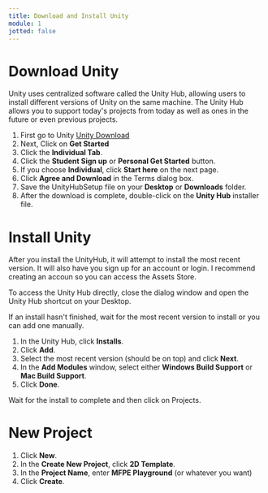 ```yaml
---
title: Download and Install Unity
module: 1
jotted: false
---
```


# Download Unity
<!--
<iframe width="560" height="315" src="https://www.youtube.com/embed/F-JZBnssBs8" frameborder="0" allow="accelerometer; autoplay; encrypted-media; gyroscope; picture-in-picture" allowfullscreen></iframe>
-->
Unity uses centralized software called the Unity Hub, allowing users to install different versions of Unity on the same machine.  The Unity Hub allows you to support today's projects from today as well as ones in the future or even previous projects.

1. First go to Unity <a href="http://unity3d.com/unity/" target="_blank">Unity Download</a>
2. Next, Click on **Get Started**
3. Click the **Individual Tab**.
5. Click the **Student Sign up** or **Personal Get Started** button.
6. If you choose **Individual**, click **Start here** on the next page.
7. Click **Agree and Download** in the Terms dialog box.
8. Save the UnityHubSetup file on your **Desktop** or **Downloads** folder.
8. After the download is complete, double-click on the **Unity Hub** installer file.


# Install Unity
<!--
<iframe width="560" height="315" src="https://www.youtube.com/embed/-pANOxhxrK4" frameborder="0" allow="accelerometer; autoplay; encrypted-media; gyroscope; picture-in-picture" allowfullscreen></iframe>
-->
After you install the UnityHub, it will attempt to install the most recent version.  It will also have you sign up for an account or login.  I recommend creating an accoun so you can access the Assets Store.

To access the Unity Hub directly, close the dialog window and open the Unity Hub shortcut on your Desktop.

If an install hasn't finished, wait for the most recent version to install or you can add one manually.

1. In the Unity Hub, click **Installs**.
2. Click **Add**.
3. Select the most recent version (should be on top) and click **Next**.
4. In the **Add Modules** window, select either **Windows Build Support** or **Mac Build Support**.
5. Click **Done**.

Wait for the install to complete and then click on Projects.

# New Project

<!--
<iframe width="560" height="315" src="https://www.youtube.com/embed/a6UDsU8Q2Cw" frameborder="0" allow="accelerometer; autoplay; encrypted-media; gyroscope; picture-in-picture" allowfullscreen></iframe>
-->

1. Click **New**.
2. In the **Create New Project**, click **2D Template**.
3. In the **Project Name**, enter **MFPE Playground** (or whatever you want)
4. Click **Create**.
